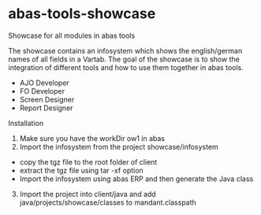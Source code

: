 # abas-tools-showcase
Showcase for all modules in abas tools


The showcase contains an infosystem which shows the english/german names of all fields in a Vartab. The goal of the showcase is to show the integration of different tools and how to use them together in abas tools.

* AJO Developer
* FO Developer
* Screen Designer
* Report Designer


Installation

1. Make sure you have the workDir ow1 in abas
2. Import the infosystem from the project showcase/infosystem
* copy the tgz file to the root folder of client
* extract the tgz file using tar -xf option
* Import the infosystem using abas ERP and then generate the Java class
3. Import the project into client/java and add java/projects/showcase/classes to mandant.classpath

